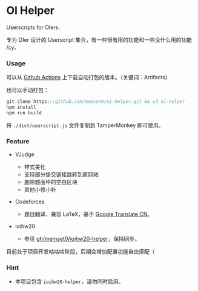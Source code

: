 # OI Helper

Userscripts for OIers.

专为 OIer 设计的 Userscript 集合，有一些很有用的功能和一些没什么用的功能 /cy。

### Usage

可以从 [Github Actions](https://github.com/memset0/oi-helper/actions) 上下载自动打包的版本。（关键词：Artifacts）

也可以手动打包：

```js
git clone https://github.com/memset0/oi-helper.git && cd oi-helper
npm install
npm run build
```

将 `./dist/userscript.js` 文件复制到 TamperMonkey 即可使用。

### Feature

* VJudge
  * 样式美化
  * 支持部分提交链接跳转到原网站
  * 删除题面中的空白区块
  * 其他小修小补

* Codeforces
  * 题目翻译，兼容 LaTeX，基于 [Google Translate CN](https://translate.google.cn)。

* ioihw20
  * 参见 [gh/memset0/ioihw20-helper](https://github.com/memset0/ioihw20-helper)，保持同步。

目前处于项目开发咕咕咕阶段，后期会增加配置功能自由搭配（

### Hint

* 本项目包含 `ioihw20-helper`，请勿同时启用。